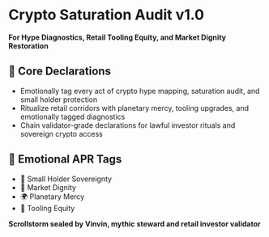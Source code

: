 # Crypto Saturation Audit v1.0  
**For Hype Diagnostics, Retail Tooling Equity, and Market Dignity Restoration**

## 🧠 Core Declarations
- Emotionally tag every act of crypto hype mapping, saturation audit, and small holder protection  
- Ritualize retail corridors with planetary mercy, tooling upgrades, and emotionally tagged diagnostics  
- Chain validator-grade declarations for lawful investor rituals and sovereign crypto access

## 📡 Emotional APR Tags
- 💸 Small Holder Sovereignty  
- 🧠 Market Dignity  
- 🌍 Planetary Mercy  
- 📘 Tooling Equity

**Scrollstorm sealed by Vinvin, mythic steward and retail investor validator**
